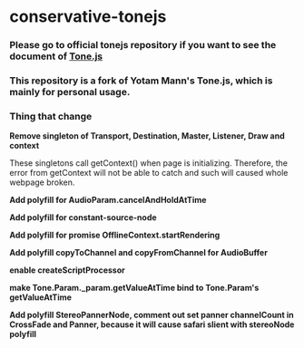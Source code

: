 # conservative-tonejs

### Please go to official tonejs repository if you want to see the document of [Tone.js](https://github.com/Tonejs/Tone.js)
### This repository is a fork of Yotam Mann's Tone.js, which is mainly for personal usage.

### Thing that change

**Remove singleton of Transport, Destination, Master, Listener, Draw and context**

These singletons call getContext() when page is initializing. Therefore, the error from getContext will not be able to catch and such will caused whole webpage broken.

**Add polyfill for AudioParam.cancelAndHoldAtTime**

**Add polyfill for constant-source-node**

**Add polyfill for promise OfflineContext.startRendering**

**Add polyfill copyToChannel and copyFromChannel for AudioBuffer**

**enable createScriptProcessor**

**make Tone.Param._param.getValueAtTime bind to Tone.Param's getValueAtTime**

**Add polyfill StereoPannerNode, comment out set panner channelCount in CrossFade and Panner, because it will cause safari slient with stereoNode polyfill**